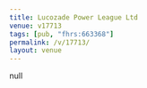 ```yaml
---
title: Lucozade Power League Ltd
venue: v17713
tags: [pub, "fhrs:663368"]
permalink: /v/17713/
layout: venue
---
```

null